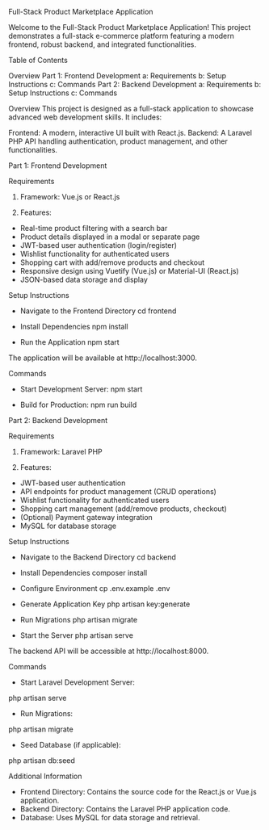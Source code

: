 Full-Stack Product Marketplace Application

Welcome to the Full-Stack Product Marketplace Application! This project demonstrates a full-stack e-commerce platform featuring a modern frontend, robust backend, and integrated functionalities.



Table of Contents

Overview
Part 1: Frontend Development
a: Requirements
b: Setup Instructions
c: Commands
Part 2: Backend Development
a: Requirements
b: Setup Instructions
c: Commands



Overview
This project is designed as a full-stack application to showcase advanced web development skills. It includes:



Frontend: A modern, interactive UI built with React.js.
Backend: A Laravel PHP API handling authentication, product management, and other functionalities.



Part 1: Frontend Development

Requirements

1. Framework: Vue.js or React.js
   
2. Features:
- Real-time product filtering with a search bar
- Product details displayed in a modal or separate page
- JWT-based user authentication (login/register)
- Wishlist functionality for authenticated users
- Shopping cart with add/remove products and checkout
- Responsive design using Vuetify (Vue.js) or Material-UI (React.js)
- JSON-based data storage and display


  
Setup Instructions

- Navigate to the Frontend Directory
cd frontend

- Install Dependencies
npm install

- Run the Application
npm start

The application will be available at http://localhost:3000.



Commands

- Start Development Server:
npm start

- Build for Production:
npm run build



Part 2: Backend Development

Requirements

1. Framework: Laravel PHP
   
2. Features:
   
- JWT-based user authentication
- API endpoints for product management (CRUD operations)
- Wishlist functionality for authenticated users
- Shopping cart management (add/remove products, checkout)
- (Optional) Payment gateway integration
- MySQL for database storage


  
Setup Instructions

- Navigate to the Backend Directory
cd backend

- Install Dependencies
composer install

- Configure Environment
cp .env.example .env

- Generate Application Key
php artisan key:generate

- Run Migrations
php artisan migrate

- Start the Server
php artisan serve

The backend API will be accessible at http://localhost:8000.



Commands

- Start Laravel Development Server:

php artisan serve

- Run Migrations:

php artisan migrate

- Seed Database (if applicable):

php artisan db:seed



Additional Information

- Frontend Directory: Contains the source code for the React.js or Vue.js application.
- Backend Directory: Contains the Laravel PHP application code.
- Database: Uses MySQL for data storage and retrieval.
